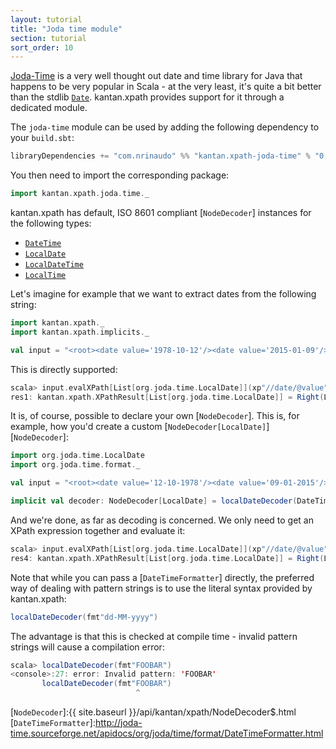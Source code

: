 ```yaml
---
layout: tutorial
title: "Joda time module"
section: tutorial
sort_order: 10
---
```

[Joda-Time](http://www.joda.org/joda-time/) is a very well thought out date and time library for Java that happens to
be very popular in Scala - at the very least, it's quite a bit better than the stdlib [`Date`]. kantan.xpath provides
support for it through a dedicated module.

The `joda-time` module can be used by adding the following dependency to your `build.sbt`:

```scala
libraryDependencies += "com.nrinaudo" %% "kantan.xpath-joda-time" % "0.4.0"
```

You then need to import the corresponding package:

```scala
import kantan.xpath.joda.time._
```

kantan.xpath has default, ISO 8601 compliant [`NodeDecoder`] instances for the following types:

* [`DateTime`]
* [`LocalDate`]
* [`LocalDateTime`]
* [`LocalTime`]

Let's imagine for example that we want to extract dates from the following string:

```scala
import kantan.xpath._
import kantan.xpath.implicits._

val input = "<root><date value='1978-10-12'/><date value='2015-01-09'/></root>"
```

This is directly supported:

```scala
scala> input.evalXPath[List[org.joda.time.LocalDate]](xp"//date/@value")
res1: kantan.xpath.XPathResult[List[org.joda.time.LocalDate]] = Right(List(1978-10-12, 2015-01-09))
```

It is, of course, possible to declare your own [`NodeDecoder`]. This is, for example, how you'd create a custom
[`NodeDecoder[LocalDate]`][`NodeDecoder`]:

```scala
import org.joda.time.LocalDate
import org.joda.time.format._

val input = "<root><date value='12-10-1978'/><date value='09-01-2015'/></root>"

implicit val decoder: NodeDecoder[LocalDate] = localDateDecoder(DateTimeFormat.forPattern("dd-MM-yyyy"))
```

And we're done, as far as decoding is concerned. We only need to get an XPath expression together and evaluate it:

```scala
scala> input.evalXPath[List[org.joda.time.LocalDate]](xp"//date/@value")
res4: kantan.xpath.XPathResult[List[org.joda.time.LocalDate]] = Right(List(1978-10-12, 2015-01-09))
```

Note that while you can pass a [`DateTimeFormatter`] directly, the preferred way of dealing with pattern strings is to
use the literal syntax provided by kantan.xpath:

```scala
localDateDecoder(fmt"dd-MM-yyyy")
```

The advantage is that this is checked at compile time - invalid pattern strings will cause a compilation error:

```scala
scala> localDateDecoder(fmt"FOOBAR")
<console>:27: error: Invalid pattern: 'FOOBAR'
       localDateDecoder(fmt"FOOBAR")
                            ^
```

[`Date`]:https://docs.oracle.com/javase/7/docs/api/java/util/Date.html
[`DateTime`]:http://joda-time.sourceforge.net/apidocs/org/joda/time/DateTime.html
[`LocalDate`]:http://joda-time.sourceforge.net/apidocs/org/joda/time/LocalDate.html
[`LocalDateTime`]:http://joda-time.sourceforge.net/apidocs/org/joda/time/LocalDateTime.html
[`LocalTime`]:http://joda-time.sourceforge.net/apidocs/org/joda/time/LocalTime.html
[`DateTimeFormat`]:http://joda-time.sourceforge.net/apidocs/org/joda/time/format/DateTimeFormat.html
[`NodeDecoder`]:{{ site.baseurl }}/api/kantan/xpath/NodeDecoder$.html
[`DateTimeFormatter`]:http://joda-time.sourceforge.net/apidocs/org/joda/time/format/DateTimeFormatter.html
